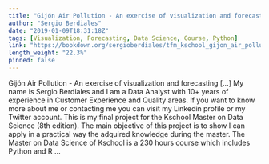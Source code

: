 ```yaml
---
title: "Gijón Air Pollution - An exercise of visualization and forecasting"
author: "Sergio Berdiales"
date: "2019-01-09T18:31:18Z"
tags: [Visualization, Forecasting, Data Science, Course, Python]
link: "https://bookdown.org/sergioberdiales/tfm_kschool_gijon_air_pollution/"
length_weight: "22.3%"
pinned: false
---
```


Gijón Air Pollution - An exercise of visualization and forecasting [...] My name is Sergio Berdiales and I am a Data Analyst with 10+ years of experience in Customer Experience and Quality areas. If you want to know more about me or contacting me you can visit my Linkedin profile or my Twitter account. This is my final project for the Kschool Master on Data Science (8th edition). The main objective of this project is to show I can apply in a practical way the adquired knowledge during the master. The Master on Data Science of Kschool is a 230 hours course which includes Python and R ...
